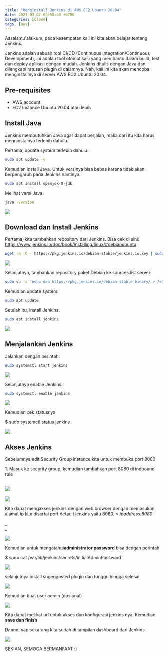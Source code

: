 ```yaml
---
title: "Menginstall Jenkins di AWS EC2 Ubuntu 20.04"
date: 2021-03-07 09:58:00 +0700
categories: [Cloud]
tags: [aws]
---
```


Assalamu'alaikum, pada kesempatan kali ini kita akan belajar tentang Jenkins.

Jenkins adalah sebuah tool CI/CD (Continuous Integration/Continuous Development), ini adalah tool otomatisasi yang membantu dalam build, test dan deploy aplikasi dengan mudah. Jenkins ditulis dengan Java dan dilengkapi ratusan plugin di dalamnya. Nah, kali ini kita akan mencoba menginstallnya di server AWS EC2 Ubuntu 20.04.

## Pre-requisites

- AWS account
- EC2 Instance Ubuntu 20.04 atau lebih

## Install Java

Jenkins membutuhkan Java agar dapat berjalan, maka dari itu kita harus menginstalnya terlebih dahulu.

Pertama, update system terlebih dahulu:

```bash
sudo apt update -y
```

Kemudian install Java. Untuk versinya bisa bebas karena tidak akan berpengaruh pada Jenkins nantinya:

```bash
sudo apt install openjdk-8-jdk
```

Melihat versi Java:

```bash
java -version
```

[![](/assets/img/posts/image(105).png)](/assets/img/posts/image(105).png)

## Download dan Install Jenkins

Pertama, kita tambahkan repository dari Jenkins. Bisa cek di sini: <https://www.jenkins.io/doc/book/installing/linux/#debianubuntu>

```bash
wget -q -O - https://pkg.jenkins.io/debian-stable/jenkins.io.key | sudo apt-key add -
```

[![](/assets/img/posts/image(108).png)](/assets/img/posts/image(108).png)

Selanjutnya, tambahkan repository paket Debian ke sources.list server:

```bash
sudo sh -c 'echo deb https://pkg.jenkins.io/debian-stable binary/ > /etc/apt/sources.list.d/jenkins.list'
```

Kemudian update system:

```bash
sudo apt update
```

Setelah itu, install Jenkins:

```bash
sudo apt install jenkins
```

[![](/assets/img/posts/image(104).png)](/assets/img/posts/image(104).png)

## Menjalankan Jenkins

Jalankan dengan perintah:

```bash
sudo systemctl start jenkins
```

[![](/assets/img/posts/image(101).png)](/assets/img/posts/image(101).png)

Selanjutnya enable Jenkins:

```bash
sudo systemctl enable jenkins
```

[![](/assets/img/posts/image(100).png)](/assets/img/posts/image(100).png)

  

Kemudian cek statusnya

$ sudo systemctl status jenkins

[![](/assets/img/posts/image(102).png)](/assets/img/posts/image(102).png)

## Akses Jenkins 

Sebelumnya edit Security Group instance kita untuk membuka port 8080

  

1\. Masuk ke security group, kemudian tambahkan port 8080 di indbound rule

  

[![](/assets/img/posts/image(99).png)](/assets/img/posts/image(99).png)  
---  
  
  

[![](/assets/img/posts/image(98).png)](/assets/img/posts/image(98).png)

  
  
Kita dapat mengakses jenkins dengan web browser dengan memasukan alamat ip kita disertai port default jenkins yaitu 8080. > _ipaddress:8080_

 _  
_

[![](/assets/img/posts/Screenshot+from+2021-03-07+16-21-02.png)](/assets/img/posts/Screenshot+from+2021-03-07+16-21-02.png)

  

Kemudian untuk mengatahui**administrator password** bisa dengan perintah 

$ sudo cat /var/lib/jenkins/secrets/initialAdminPassword

[![](/assets/img/posts/image(97).png)](/assets/img/posts/image(97).png)

  

selanjutnya install sugeggested plugin dan tunggu hingga selesai

  

[![](/assets/img/posts/Screenshot+from+2021-03-07+16-46-24.png)](/assets/img/posts/Screenshot+from+2021-03-07+16-46-24.png)

  

Kemudian buat user admin (opsional)

  

[![](/assets/img/posts/image(96).png)](/assets/img/posts/image(96).png)

  
Kita dapat melihat url untuk akses dan konfigurasi jenkins nya. Kemudian **save dan finish**


Dannn, yap sekarang kita sudah di tampilan dashboard dari Jenkins

  

[![](/assets/img/posts/Screenshot+from+2021-03-07+16-56-13.png)](/assets/img/posts/Screenshot+from+2021-03-07+16-56-13.png)

  

  

SEKIAN, SEMOGA BERMANFAAT :)